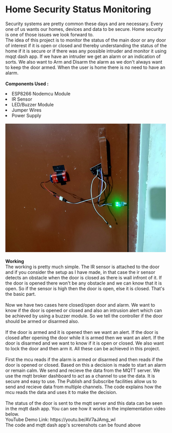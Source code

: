# Home Security Status Monitoring
Security systems are pretty common these days and are necessary. Every one of us wants our homes, devices and data to be secure. Home security is one of those issues we look forward to.<br>
The idea of this project is to monitor the status of the main door or any door of interest if it is open or closed and thereby understanding the status of the home if it is secure or if there was any possible intruder and monitor it using mqqt dash app. If we have an intruder we get an alarm or an indication of sorts. We also want to Arm and Disarm the alarm as we don't always want to keep the door armed. When the user is home there is no need to have an alarm.<br><br>
<b>Components Used :</b><br>
<li>ESP8266 Nodemcu Module
<li>IR Sensor
<li>LED/Buzzer Module
<li>Jumper Wires
<li>Power Supply
<br><br>
  <img src="https://github.com/Ruthvik-1411/Home_Security/blob/main/Main_Door_Secuity_using%20MQTT/mdsum%20circuit%2001.jpg" width="500" height="400" /><br><br>
  <b>Working</b><br>
  The working is pretty much simple. The IR sensor is attached to the door and if you consider the setup as I have made, in that case the ir sensor detects an obstacle when
  the door is closed as there is wall infront of it. If the door is opened there won't be any obstacle and we can know that it is open. So if the sensor is high then the door is open, else it is closed. That's the basic part.<br><br>
  Now we have two cases here closed/open door and alarm. We want to know if the door is opened or closed and also an intrusion alert which can be achieved by using a buzzer module.
  So we tell the controller if the door should be armed or disarmed also.<br><br>
  If the door is armed and it is opened then we want an alert. If the door is closed after opening the door while it is armed then we want an alert. If the door is disarmed and we want to know if it is open or closed. We also want to lock the door and then arm it. All these can be achieved in this project.<br><br>
  First the mcu reads if the alarm is armed or disarmed and then reads if the door is opened or closed. Based on this a decision is made to start an alarm or remain calm. We send and recieve the data from the MQTT server. We use the mqtt broker dashboard to act as a channel to use the data. It is secure and easy to use. The Publish and Subscribe facilities 
  allow us to send and recieve data from multiple channels. The code explains how the mcu reads the data and uses it to make the decision.<br><br>
  The status of the door is sent to the mqtt server and this data can be seen in the mqtt dash app. You can see how it works in the implementation video below.
  <br>YouTube Demo Link: https://youtu.be/AV7aJAmg_wI <br>
  The code and mqtt dash app's screenshots can be found above
